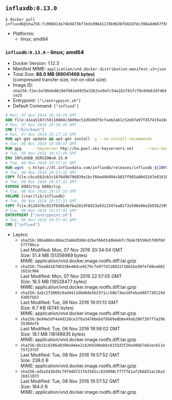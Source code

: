 ## `influxdb:0.13.0`

```console
$ docker pull influxdb@sha256:7c006813e74b94736f7edc89641178b96307b82d7dc398a4d667f5691e8983c1
```

-	Platforms:
	-	linux; amd64

### `influxdb:0.13.0` - linux; amd64

-	Docker Version: 1.12.3
-	Manifest MIME: `application/vnd.docker.distribution.manifest.v2+json`
-	Total Size: **88.0 MB (88041468 bytes)**  
	(compressed transfer size, not on-disk size)
-	Image ID: `sha256:f2ec3a70bde06194f681e6935e32b3ce9afc54a161f81fcf9c69e63dfd64ce25`
-	Entrypoint: `["\/entrypoint.sh"]`
-	Default Command: `["influxd"]`

```dockerfile
# Mon, 07 Nov 2016 20:30:25 GMT
ADD file:41ea5187c50116884c38d9ec51d920d79cfaeb2a61c52e07a97f457419a10a4f in / 
# Mon, 07 Nov 2016 20:30:26 GMT
CMD ["/bin/bash"]
# Mon, 07 Nov 2016 22:27:33 GMT
RUN apt-get update && apt-get install -y --no-install-recommends 		ca-certificates 		curl 		wget 	&& rm -rf /var/lib/apt/lists/*
# Tue, 08 Nov 2016 19:00:47 GMT
RUN gpg     --keyserver hkp://ha.pool.sks-keyservers.net     --recv-keys 05CE15085FC09D18E99EFB22684A14CF2582E0C5
# Tue, 08 Nov 2016 19:57:29 GMT
ENV INFLUXDB_VERSION=0.13.0
# Tue, 08 Nov 2016 19:57:31 GMT
RUN wget -q https://dl.influxdata.com/influxdb/releases/influxdb_${INFLUXDB_VERSION}_amd64.deb.asc &&     wget -q https://dl.influxdata.com/influxdb/releases/influxdb_${INFLUXDB_VERSION}_amd64.deb &&     gpg --batch --verify influxdb_${INFLUXDB_VERSION}_amd64.deb.asc influxdb_${INFLUXDB_VERSION}_amd64.deb &&     dpkg -i influxdb_${INFLUXDB_VERSION}_amd64.deb &&     rm -f influxdb_${INFLUXDB_VERSION}_amd64.deb*
# Tue, 08 Nov 2016 19:57:32 GMT
COPY file:cbca5b2cb2c16f6d9b796839e1bcf66ed4b994c8837f985a80d2247e8161bcc7 in /etc/influxdb/influxdb.conf 
# Tue, 08 Nov 2016 19:57:32 GMT
EXPOSE 8083/tcp 8086/tcp
# Tue, 08 Nov 2016 19:57:33 GMT
VOLUME [/var/lib/influxdb]
# Tue, 08 Nov 2016 19:57:33 GMT
COPY file:812647bc923fb58bd6fba201df6d23a9311547ea81f3a598e86e2b93b2399169 in /entrypoint.sh 
# Tue, 08 Nov 2016 19:57:41 GMT
ENTRYPOINT ["/entrypoint.sh"]
# Tue, 08 Nov 2016 19:57:41 GMT
CMD ["influxd"]
```

-	Layers:
	-	`sha256:386a066cd84a33a04d560c42bef66d1dd64ebfc76de78550e5fd0f8d57778bca`  
		Last Modified: Mon, 07 Nov 2016 20:34:04 GMT  
		Size: 51.4 MB (51356989 bytes)  
		MIME: application/vnd.docker.image.rootfs.diff.tar.gzip
	-	`sha256:75ea8418708338e40dce9179cfe97fd116831f1601be50fef48ea6011653c986`  
		Last Modified: Mon, 07 Nov 2016 22:57:05 GMT  
		Size: 18.5 MB (18528477 bytes)  
		MIME: application/vnd.docker.image.rootfs.diff.tar.gzip
	-	`sha256:3a5c2f2069c8ad4411d8d0de5b23f1cc58b73ee10feba4907738119d4305fbb3`  
		Last Modified: Tue, 08 Nov 2016 19:01:13 GMT  
		Size: 6.7 KB (6745 bytes)  
		MIME: application/vnd.docker.image.rootfs.diff.tar.gzip
	-	`sha256:8e94a5df4e4d220ce378a3478bebdf8b69a8b6e49ab286f287f7a29635384efb`  
		Last Modified: Tue, 08 Nov 2016 19:58:02 GMT  
		Size: 18.1 MB (18148835 bytes)  
		MIME: application/vnd.docker.image.rootfs.diff.tar.gzip
	-	`sha256:6b15c8206a0398a94ee2cb269180abbc6335d3f26e40bb7eb1ec611e75f23fdf`  
		Last Modified: Tue, 08 Nov 2016 19:57:52 GMT  
		Size: 238.0 B  
		MIME: application/vnd.docker.image.rootfs.diff.tar.gzip
	-	`sha256:ed5a543b49c79f4dd721fb3502cc82d998cff7ff61af266831ac26a21b611833`  
		Last Modified: Tue, 08 Nov 2016 19:57:52 GMT  
		Size: 184.0 B  
		MIME: application/vnd.docker.image.rootfs.diff.tar.gzip
